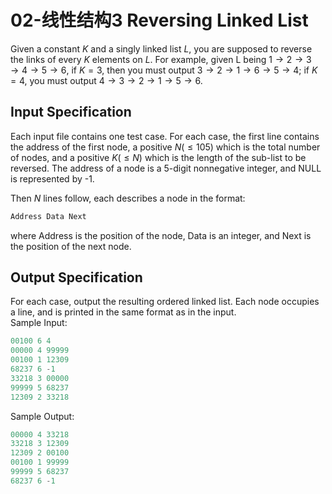# 02-线性结构3 Reversing Linked List

Given a constant $K$ and a singly linked list $L$, you are supposed to reverse the links of every $K$ elements on $L$. For example, given L being $1→2→3→4→5→6$, if $K=3$, then you must output $3→2→1→6→5→4$; if $K=4$, you must output $4→3→2→1→5→6$.

## Input Specification

Each input file contains one test case. For each case, the first line contains the address of the first node, a positive $N (≤105)$ which is the total number of nodes, and a positive $K (≤N)$ which is the length of the sub-list to be reversed. The address of a node is a 5-digit nonnegative integer, and NULL is represented by -1.

Then $N$ lines follow, each describes a node in the format:

```C
Address Data Next
```

where Address is the position of the node, Data is an integer, and Next is the position of the next node.

## Output Specification

For each case, output the resulting ordered linked list. Each node occupies a line, and is printed in the same format as in the input.  
Sample Input:

```C
00100 6 4
00000 4 99999
00100 1 12309
68237 6 -1
33218 3 00000
99999 5 68237
12309 2 33218
```

Sample Output:

```C
00000 4 33218
33218 3 12309
12309 2 00100
00100 1 99999
99999 5 68237
68237 6 -1
```

